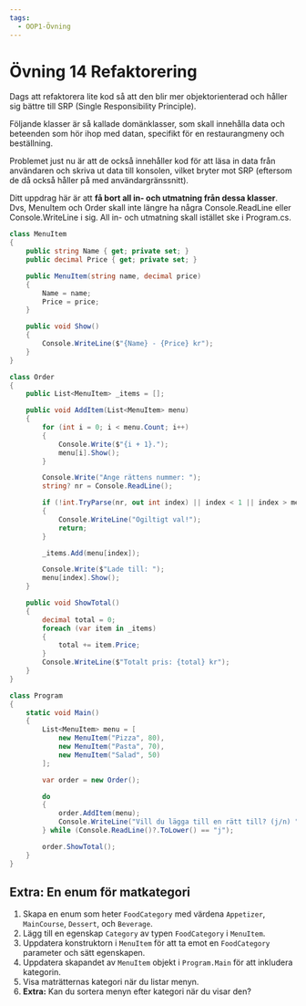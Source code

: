 ```yaml
---
tags:
  - OOP1-Övning
---
```


# Övning 14 Refaktorering

Dags att refaktorera lite kod så att den blir mer objektorienterad och håller sig bättre till SRP (Single Responsibility Principle).

Följande klasser är så kallade domänklasser, som skall innehålla data och beteenden som hör ihop med datan, specifikt för en restaurangmeny och beställning.

Problemet just nu är att de också innehåller kod för att läsa in data från användaren och skriva ut data till konsolen, vilket bryter mot SRP (eftersom de då också håller på med användargränssnitt).

Ditt uppdrag här är att **få bort all in- och utmatning från dessa klasser**. Dvs, MenuItem och Order skall inte längre ha några Console.ReadLine eller Console.WriteLine i sig. All in- och utmatning skall istället ske i Program.cs.

```cs title="Startkod"
class MenuItem
{
    public string Name { get; private set; }
    public decimal Price { get; private set; }

    public MenuItem(string name, decimal price)
    {
        Name = name;
        Price = price;
    }

    public void Show()
    {
        Console.WriteLine($"{Name} - {Price} kr");
    }
}

class Order
{
    public List<MenuItem> _items = [];

    public void AddItem(List<MenuItem> menu)
    {
        for (int i = 0; i < menu.Count; i++)
        {
            Console.Write($"{i + 1}.");
            menu[i].Show();
        }

        Console.Write("Ange rättens nummer: ");
        string? nr = Console.ReadLine();

        if (!int.TryParse(nr, out int index) || index < 1 || index > menu.Count)
        {
            Console.WriteLine("Ogiltigt val!");
            return;
        }

        _items.Add(menu[index]);

        Console.Write($"Lade till: ");
        menu[index].Show();
    }

    public void ShowTotal()
    {
        decimal total = 0;
        foreach (var item in _items)
        {
            total += item.Price;
        }
        Console.WriteLine($"Totalt pris: {total} kr");
    }
}

class Program
{
    static void Main()
    {
        List<MenuItem> menu = [
            new MenuItem("Pizza", 80),
            new MenuItem("Pasta", 70),
            new MenuItem("Salad", 50)
        ];

        var order = new Order();

        do
        {
            order.AddItem(menu);
            Console.WriteLine("Vill du lägga till en rätt till? (j/n) ");
        } while (Console.ReadLine()?.ToLower() == "j");

        order.ShowTotal();
    }
}
```
## Extra: En enum för matkategori

1. Skapa en enum som heter `FoodCategory` med värdena `Appetizer`, `MainCourse`, `Dessert`, och `Beverage`.
2. Lägg till en egenskap `Category` av typen `FoodCategory` i `MenuItem`.
3. Uppdatera konstruktorn i `MenuItem` för att ta emot en `FoodCategory` parameter och sätt egenskapen.
4. Uppdatera skapandet av `MenuItem` objekt i `Program.Main` för att inkludera kategorin.
5. Visa maträtternas kategori när du listar menyn.
6. **Extra:** Kan du sortera menyn efter kategori när du visar den?